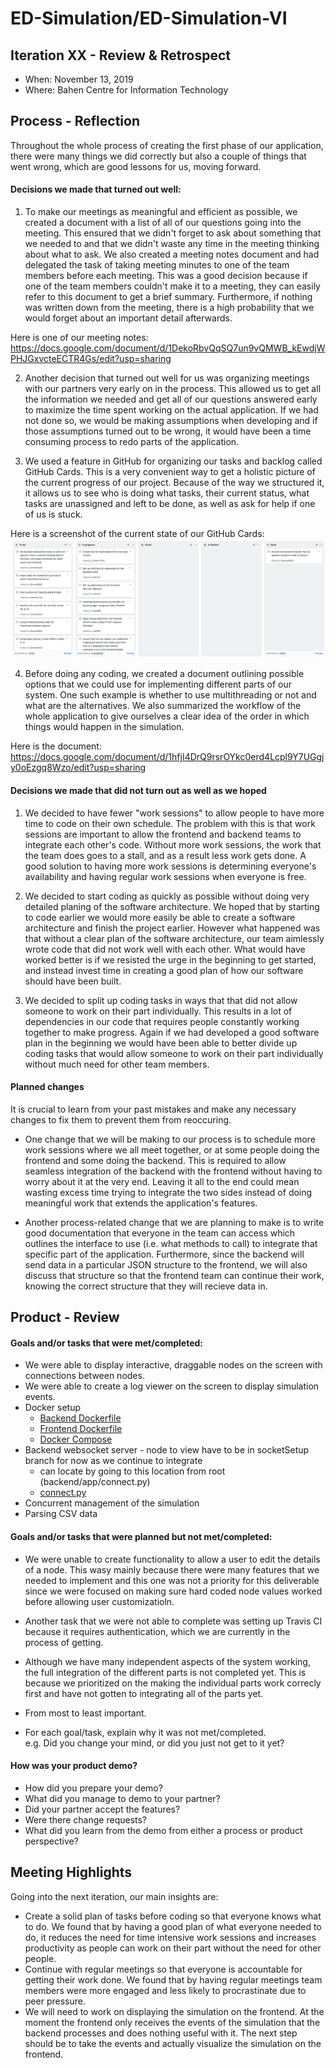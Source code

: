 # ED-Simulation/ED-Simulation-VI

## Iteration XX - Review & Retrospect

 * When: November 13, 2019
 * Where: Bahen Centre for Information Technology

## Process - Reflection
Throughout the whole process of creating the first phase of our application, there were many things we did correctly but also a couple of things that went wrong, which are good lessons for us, moving forward.

#### Decisions we made that turned out well:

1. To make our meetings as meaningful and efficient as possible, we created a document with a list of all of our questions going into the meeting. This ensured that we didn't forget to ask about something that we needed to and that we didn't waste any time in the meeting thinking about what to ask. We also created a meeting notes document and had delegated the task of taking meeting minutes to one of the team members before each meeting. This was a good decision because if one of the team members couldn't make it to a meeting, they can easily refer to this document to get a brief summary. Furthermore, if nothing was written down from the meeting, there is a high probability that we would forget about an important detail afterwards.

Here is one of our meeting notes: https://docs.google.com/document/d/1DekoRbvQqSQ7un9vQMWB_kEwdjWPHJGxvcteECTR4Gs/edit?usp=sharing

2. Another decision that turned out well for us was organizing meetings with our partners very early on in the process. This allowed us to get all the information we needed and get all of our questions answered early to maximize the time spent working on the actual application. If we had not done so, we would be making assumptions when developing and if those assumptions turned out to be wrong, it would have been a time consuming process to redo parts of the application.

3. We used a feature in GitHub for organizing our tasks and backlog called GitHub Cards. This is a very convenient way to get a holistic picture of the current progress of our project. Because of the way we structured it, it allows us to see who is doing what tasks, their current status, what tasks are unassigned and left to be done, as well as ask for help if one of us is stuck.

Here is a screenshot of the current state of our GitHub Cards: ![GitHub Cards](GitHub-Cards.png)

4. Before doing any coding, we created a document outlining possible options that we could use for implementing different parts of our system. One such example is whether to use multithreading or not and what are the alternatives. We also summarized the workflow of the whole application to give ourselves a clear idea of the order in which things would happen in the simulation.

Here is the document: https://docs.google.com/document/d/1hfjI4DrQ9rsrOYkc0erd4Lcpl9Y7UGgjy0oEzgq8Wzo/edit?usp=sharing

#### Decisions we made that did not turn out as well as we hoped

1. We decided to have fewer "work sessions" to allow people to have more time to code on their own schedule. The problem with this is that work sessions are important to allow the frontend and backend teams to integrate each other's code. Without more work sessions, the work that the team does goes to a stall, and as a result less work gets done. A good solution to having more work sessions is determining everyone's availability and having regular work sessions when everyone is free. 

2. We decided to start coding as quickly as possible without doing very detailed planing of the software architecture. We hoped that by starting to code earlier we would more easily be able to create a software architecture and finish the project earlier. However what happened was that without a clear plan of the software architecture, our team aimlessly wrote code that did not work well with each other. What would have worked better is if we resisted the urge in the beginning to get started, and instead invest time in creating a good plan of how our software should have been built.

3. We decided to split up coding tasks in ways that that did not allow someone to work on their part individually. This results in a lot of dependencies in our code that requires people constantly working together to make progress. Again if we had developed a good software plan in the beginning we would have been able to better divide up coding tasks that would allow someone to work on their part individually without much need for other team members.

#### Planned changes

It is crucial to learn from your past mistakes and make any necessary changes to fix them to prevent them from reoccuring.

 * One change that we will be making to our process is to schedule more work sessions where we all meet together, or at some people doing the frontend and some doing the backend. This is required to allow seamless integration of the backend with the frontend without having to worry about it at the very end. Leaving it all to the end could mean wasting excess time trying to integrate the two sides instead of doing meaningful work that extends the application's features.

 * Another process-related change that we are planning to make is to write good documentation that everyone in the team can access which outlines the interface to use (i.e. what methods to call) to integrate that specific part of the application. Furthermore, since the backend will send data in a particular JSON structure to the frontend, we will also discuss that structure so that the frontend team can continue their work, knowing the correct structure that they will recieve data in.


## Product - Review

#### Goals and/or tasks that were met/completed:
 * We were able to display interactive, draggable nodes on the screen with connections between nodes. 
 * We were able to create a log viewer on the screen to display simulation events.
 * Docker setup
    * [Backend Dockerfile](../backend/Dockerfile)
    * [Frontend Dockerfile](../frontend/Dockerfile)
    * [Docker Compose](../docker-compose.yml)
 * Backend websocket server - node to view have to be in socketSetup branch for now as we continue to integrate
    * can locate by going to this location from root (backend/app/connect.py)
    * [connect.py](../backend/app/connect.py)
 * Concurrent management of the simulation
 * Parsing CSV data

#### Goals and/or tasks that were planned but not met/completed:
 * We were unable to create functionality to allow a user to edit the details of a node. This wasy mainly because there were many features that we needed to implement and this one was not a priority for this deliverable since we were focused on making sure hard coded node values worked before allowing user customizatioln.
 * Another task that we were not able to complete was setting up Travis CI because it requires authentication, which we are currently in the process of getting.
 * Although we have many independent aspects of the system working, the full integration of the different parts is not completed yet. This is because we prioritized on the making the individual parts work correcly first and have not gotten to integrating all of the parts yet.
   
 * From most to least important.
 * For each goal/task, explain why it was not met/completed.      
   e.g. Did you change your mind, or did you just not get to it yet?

#### How was your product demo?
 * How did you prepare your demo?
 * What did you manage to demo to your partner?
 * Did your partner accept the features?
 * Were there change requests?
 * What did you learn from the demo from either a process or product perspective?

## Meeting Highlights

Going into the next iteration, our main insights are:
 * Create a solid plan of tasks before coding so that everyone knows what to do. We found that by having a good plan of
   what everyone needed to do, it reduces the need for time intensive work sessions and increases productivity as people
   can work on their part without the need for other people. 
 * Continue with regular meetings so that everyone is accountable for getting their work done. We found that by having regular    meetings team members were more engaged and less likely to procrastinate due to peer pressure. 
 * We will need to work on displaying the simulation on the frontend. At the moment the frontend only receives the events of  the simulation that
   the backend processes and does nothing useful with it. The next step should be to take the events and actually visualize the simulation on the frontend. 
   

